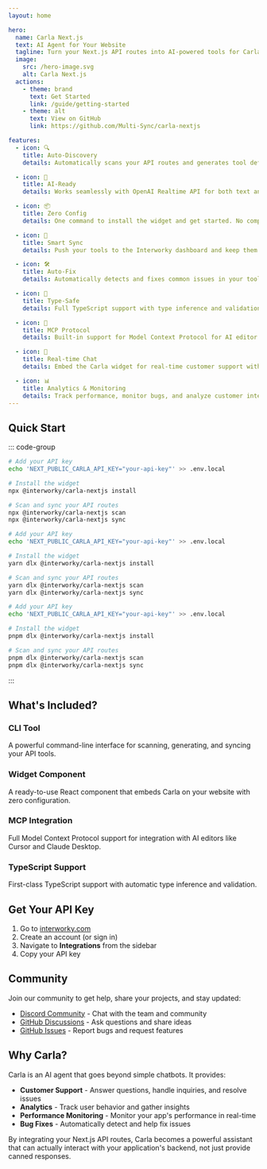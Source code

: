 ```yaml
---
layout: home

hero:
  name: Carla Next.js
  text: AI Agent for Your Website
  tagline: Turn your Next.js API routes into AI-powered tools for Carla - Customer Support + Analytics + Performance Monitoring + Bug Fixes
  image:
    src: /hero-image.svg
    alt: Carla Next.js
  actions:
    - theme: brand
      text: Get Started
      link: /guide/getting-started
    - theme: alt
      text: View on GitHub
      link: https://github.com/Multi-Sync/carla-nextjs

features:
  - icon: 🔍
    title: Auto-Discovery
    details: Automatically scans your API routes and generates tool definitions using TypeScript AST analysis.

  - icon: 🤖
    title: AI-Ready
    details: Works seamlessly with OpenAI Realtime API for both text and voice interactions.

  - icon: 📦
    title: Zero Config
    details: One command to install the widget and get started. No complex configuration needed.

  - icon: 🔄
    title: Smart Sync
    details: Push your tools to the Interworky dashboard and keep them in sync effortlessly.

  - icon: 🛠️
    title: Auto-Fix
    details: Automatically detects and fixes common issues in your tool definitions.

  - icon: 🎯
    title: Type-Safe
    details: Full TypeScript support with type inference and validation.

  - icon: 🚀
    title: MCP Protocol
    details: Built-in support for Model Context Protocol for AI editor integration.

  - icon: 💬
    title: Real-time Chat
    details: Embed the Carla widget for real-time customer support with access to your APIs.

  - icon: 📊
    title: Analytics & Monitoring
    details: Track performance, monitor bugs, and analyze customer interactions.
---
```


## Quick Start

::: code-group

```bash [npm]
# Add your API key
echo 'NEXT_PUBLIC_CARLA_API_KEY="your-api-key"' >> .env.local

# Install the widget
npx @interworky/carla-nextjs install

# Scan and sync your API routes
npx @interworky/carla-nextjs scan
npx @interworky/carla-nextjs sync
```

```bash [yarn]
# Add your API key
echo 'NEXT_PUBLIC_CARLA_API_KEY="your-api-key"' >> .env.local

# Install the widget
yarn dlx @interworky/carla-nextjs install

# Scan and sync your API routes
yarn dlx @interworky/carla-nextjs scan
yarn dlx @interworky/carla-nextjs sync
```

```bash [pnpm]
# Add your API key
echo 'NEXT_PUBLIC_CARLA_API_KEY="your-api-key"' >> .env.local

# Install the widget
pnpm dlx @interworky/carla-nextjs install

# Scan and sync your API routes
pnpm dlx @interworky/carla-nextjs scan
pnpm dlx @interworky/carla-nextjs sync
```

:::

## What's Included?

### CLI Tool
A powerful command-line interface for scanning, generating, and syncing your API tools.

### Widget Component
A ready-to-use React component that embeds Carla on your website with zero configuration.

### MCP Integration
Full Model Context Protocol support for integration with AI editors like Cursor and Claude Desktop.

### TypeScript Support
First-class TypeScript support with automatic type inference and validation.

## Get Your API Key

1. Go to [interworky.com](https://interworky.com)
2. Create an account (or sign in)
3. Navigate to **Integrations** from the sidebar
4. Copy your API key

## Community

Join our community to get help, share your projects, and stay updated:

- [Discord Community](https://discord.com/invite/YHmsekzMV5) - Chat with the team and community
- [GitHub Discussions](https://github.com/Multi-Sync/carla-nextjs/discussions) - Ask questions and share ideas
- [GitHub Issues](https://github.com/Multi-Sync/carla-nextjs/issues) - Report bugs and request features

## Why Carla?

Carla is an AI agent that goes beyond simple chatbots. It provides:

- **Customer Support** - Answer questions, handle inquiries, and resolve issues
- **Analytics** - Track user behavior and gather insights
- **Performance Monitoring** - Monitor your app's performance in real-time
- **Bug Fixes** - Automatically detect and help fix issues

By integrating your Next.js API routes, Carla becomes a powerful assistant that can actually interact with your application's backend, not just provide canned responses.
